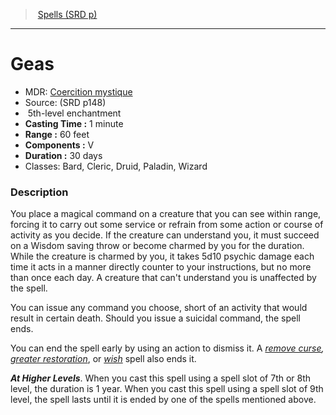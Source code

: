 ﻿---
!SpellVO
Level: 5
Type: enchantment
CastingTime: 1 minute
Range: 60 feet
Components: V
Duration: 30 days
Classes: Bard, Cleric, Druid, Paladin, Wizard
Id: spells_vo.md#geas
ParentLink: spells_vo.md#spells-srd-p
Name: Geas
ParentName: Spells (SRD p)
NameLevel: 1
AltName: '[Coercition mystique](hd_spells_coercition_mystique.md)'
Source: (SRD p148)
Attributes: {}
---
> [Spells (SRD p)](srd_spells.md)

---

# Geas

- MDR: [Coercition mystique](hd_spells_coercition_mystique.md)
- Source: (SRD p148)
-  5th-level enchantment
- **Casting Time :** 1 minute
- **Range :** 60 feet
- **Components :** V
- **Duration :** 30 days
- Classes: Bard, Cleric, Druid, Paladin, Wizard

### Description

You place a magical command on a creature that you can see within range, forcing it to carry out some service or refrain from some action or course of activity as you decide. If the creature can understand you, it must succeed on a Wisdom saving throw or become charmed by you for the duration. While the creature is charmed by you, it takes 5d10 psychic damage each time it acts in a manner directly counter to your instructions, but no more than once each day. A creature that can't understand you is unaffected by the spell.

You can issue any command you choose, short of an activity that would result in certain death. Should you issue a suicidal command, the spell ends.

You can end the spell early by using an action to dismiss it. A _[remove curse](spells_vo.hd#remove-curse), [greater restoration](spells_vo.hd#greater-restoration)_, or _[wish](spells_vo.hd#wish)_ spell also ends it.

**_At Higher Levels_**. When you cast this spell using a spell slot of 7th or 8th level, the duration is 1 year. When you cast this spell using a spell slot of 9th level, the spell lasts until it is ended by one of the spells mentioned above.

